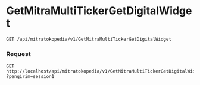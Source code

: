 # GetMitraMultiTickerGetDigitalWidget
```
GET /api/mitratokopedia/v1/GetMitraMultiTickerGetDigitalWidget
```
### Request
```
GET http://localhost/api/mitratokopedia/v1/GetMitraMultiTickerGetDigitalWidget
?pengirim=session1
```